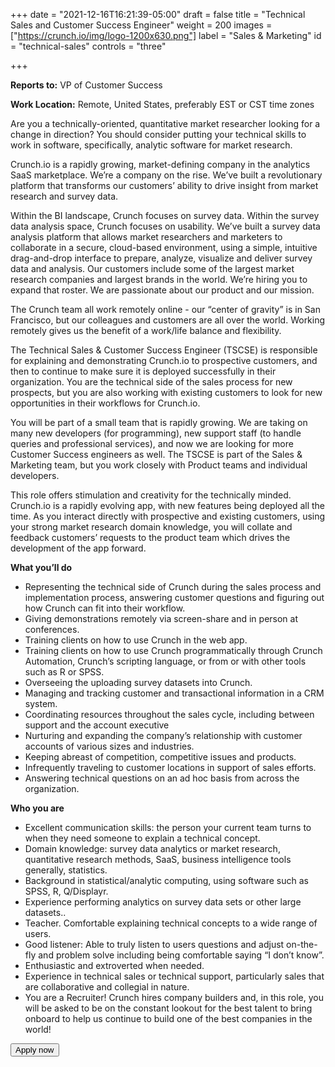 +++
date = "2021-12-16T16:21:39-05:00"
draft = false
title = "Technical Sales and Customer Success Engineer"
weight = 200
images = ["https://crunch.io/img/logo-1200x630.png"]
label = "Sales & Marketing"
id = "technical-sales"
controls = "three"

+++

**Reports to:** VP of Customer Success

**Work Location:** Remote, United States, preferably EST or CST time zones

Are you a technically-oriented, quantitative market researcher looking for a change in direction? You should consider putting your technical skills to work in software, specifically, analytic software for market research.

Crunch.io is a rapidly growing, market-defining company in the analytics SaaS marketplace. We’re a company on the rise. We’ve built a revolutionary platform that transforms our customers’ ability to drive insight from market research and survey data.

Within the BI landscape, Crunch focuses on survey data. Within the survey data analysis space, Crunch focuses on usability. We’ve built a survey data analysis platform that allows market researchers and marketers to collaborate in a secure, cloud-based environment, using a simple, intuitive drag-and-drop interface to prepare, analyze, visualize and deliver survey data and analysis. Our customers include some of the largest market research companies and largest brands in the world. We’re hiring you to expand that roster. We are passionate about our product and our mission.

The Crunch team all work remotely online - our “center of gravity” is in San Francisco, but our colleagues and customers are all over the world. Working remotely gives us the benefit of a  work/life balance and flexibility.

The Technical Sales & Customer Success Engineer (TSCSE) is responsible for explaining and demonstrating Crunch.io to prospective customers, and then to continue to make sure it is deployed successfully in their organization. You are the technical side of the sales process for new prospects, but you are also working with existing customers to look for new opportunities in their workflows for Crunch.io.

You will be part of a small team that is rapidly growing. We are taking on many new developers (for programming), new support staff (to handle queries and professional services), and now we are looking for more Customer Success engineers as well. The TSCSE is part of the Sales & Marketing team, but you work closely with Product teams and individual developers.

This role offers stimulation and creativity for the technically minded. Crunch.io is a rapidly evolving app, with new features being deployed all the time. As you interact directly with prospective and existing customers, using your strong market research domain knowledge, you will collate and feedback customers’ requests to the product team which drives the development of the app forward.

**What you’ll do**

- Representing the technical side of Crunch during the sales process and implementation process, answering customer questions and figuring out how Crunch can fit into their workflow.
- Giving demonstrations remotely via screen-share and in person at conferences.
- Training clients on how to use Crunch in the web app.
- Training clients on how to use Crunch programmatically through Crunch Automation, Crunch’s scripting language, or from or with other tools such as R or SPSS.
- Overseeing the uploading survey datasets into Crunch.
- Managing and tracking customer and transactional information in a CRM system.
- Coordinating resources throughout the sales cycle, including between support and the account executive
- Nurturing and expanding the company’s relationship with customer accounts of various sizes and industries.
- Keeping abreast of competition, competitive issues and products.
- Infrequently traveling to customer locations in support of sales efforts.
- Answering technical questions on an ad hoc basis from across the organization.

**Who you are**

- Excellent communication skills: the person your current team turns to when they need someone to explain a technical concept.
- Domain knowledge: survey data analytics or market research, quantitative research methods, SaaS, business intelligence tools generally, statistics.
- Background in statistical/analytic computing, using software such as SPSS, R, Q/Displayr.
- Experience performing analytics on survey data sets or other large datasets..
- Teacher. Comfortable explaining technical concepts to a wide range of users.
- Good listener: Able to truly listen to users questions and adjust on-the-fly and problem solve including being comfortable saying “I don’t know”.
- Enthusiastic and extroverted when needed.
- Experience in technical sales or technical support, particularly sales that are collaborative and collegial in nature.
- You are a Recruiter! Crunch hires company builders and, in this role, you will be asked to be on the constant lookout for the best talent to bring onboard to help us continue to build one of the best companies in the world!


<button class="btn btn-success" onclick="location.href='https://smrtr.io/4F6hw';">Apply now</button>
